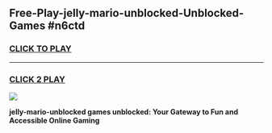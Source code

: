 
## Free-Play-jelly-mario-unblocked-Unblocked-Games #n6ctd
<h3>
<a href="https://news.freeplayer.one?title=jelly-mario-unblocked&ref=8M">CLICK TO PLAY</a></h3>
<hr>

<h3>
<a href="https://news.freeplayer.one?title=jelly-mario-unblocked&ref=8M">CLICK 2 PLAY</a>
  
</h3>

<a href="https://news.freeplayer.one?title=jelly-mario-unblocked&ref=8M"><img src="https://clearcache.store/games.png"></a>


**jelly-mario-unblocked games unblocked: Your Gateway to Fun and Accessible Online Gaming**
